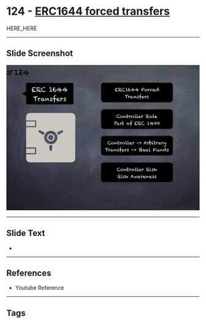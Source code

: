 # 124 - [ERC1644 forced transfers](ERC1644%20forced%20transfers.md)

HERE_HERE

___
## Slide Screenshot
![0124.png](../images/pitfalls_and_best_practices201/124.png)
___
## Slide Text
- 
___
## References
- Youtube Reference
___
## Tags